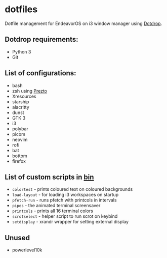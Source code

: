 # dotfiles

Dotfile management for EndeavorOS on i3 window manager using
[Dotdrop](https://github.com/deadc0de6/dotdrop).

## Dotdrop requirements:
- Python 3
- Git

## List of configurations:
- bash
- zsh using [Prezto](https://github.com/sorin-ionescu/prezto)
- Xresources
- starship
- alacritty
- dunst
- GTK 3
- i3
- polybar
- picom
- neovim
- rofi
- bat
- bottom
- firefox

## List of custom scripts in [bin](dotfiles/bin)
- `colortest` - prints coloured text on coloured backgrounds
- `load-layout` - for loading i3 workspaces on startup
- `pfetch-run` - runs pfetch with printcols in intervals
- `pipes` - the animated terminal screensaver
- `printcols` - prints all 16 terminal colors
- `scrotselect` - helper script to run scrot on keybind
- `setdisplay` - xrandr wrapper for setting external display

## Unused
- powerlevel10k

